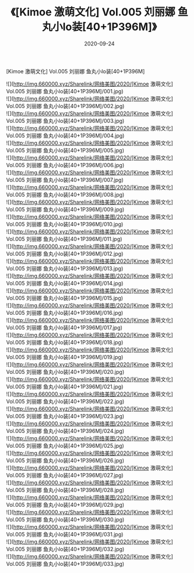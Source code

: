 ﻿---
layout: post
title:  《[Kimoe 激萌文化] Vol.005 刘丽娜 鱼丸小lo装[40+1P396M]》
date:   2020-09-24
img: http://img.660000.xyz/Sharelink/网络美图/2020/[Kimoe 激萌文化] Vol.005 刘丽娜 鱼丸小lo装[40+1P396M]/000.jpg
categories: [美女, 清纯, 唯美]
---

[Kimoe 激萌文化] Vol.005 刘丽娜 鱼丸小lo装[40+1P396M]

  ![](http://img.660000.xyz/Sharelink/网络美图/2020/[Kimoe 激萌文化] Vol.005 刘丽娜 鱼丸小lo装[40+1P396M]/001.jpg) <br> ![](http://img.660000.xyz/Sharelink/网络美图/2020/[Kimoe 激萌文化] Vol.005 刘丽娜 鱼丸小lo装[40+1P396M]/002.jpg) <br> ![](http://img.660000.xyz/Sharelink/网络美图/2020/[Kimoe 激萌文化] Vol.005 刘丽娜 鱼丸小lo装[40+1P396M]/003.jpg) <br> ![](http://img.660000.xyz/Sharelink/网络美图/2020/[Kimoe 激萌文化] Vol.005 刘丽娜 鱼丸小lo装[40+1P396M]/004.jpg) <br> ![](http://img.660000.xyz/Sharelink/网络美图/2020/[Kimoe 激萌文化] Vol.005 刘丽娜 鱼丸小lo装[40+1P396M]/005.jpg) <br> ![](http://img.660000.xyz/Sharelink/网络美图/2020/[Kimoe 激萌文化] Vol.005 刘丽娜 鱼丸小lo装[40+1P396M]/006.jpg) <br> ![](http://img.660000.xyz/Sharelink/网络美图/2020/[Kimoe 激萌文化] Vol.005 刘丽娜 鱼丸小lo装[40+1P396M]/007.jpg) <br> ![](http://img.660000.xyz/Sharelink/网络美图/2020/[Kimoe 激萌文化] Vol.005 刘丽娜 鱼丸小lo装[40+1P396M]/008.jpg) <br> ![](http://img.660000.xyz/Sharelink/网络美图/2020/[Kimoe 激萌文化] Vol.005 刘丽娜 鱼丸小lo装[40+1P396M]/009.jpg) <br> ![](http://img.660000.xyz/Sharelink/网络美图/2020/[Kimoe 激萌文化] Vol.005 刘丽娜 鱼丸小lo装[40+1P396M]/010.jpg) <br> ![](http://img.660000.xyz/Sharelink/网络美图/2020/[Kimoe 激萌文化] Vol.005 刘丽娜 鱼丸小lo装[40+1P396M]/011.jpg) <br> ![](http://img.660000.xyz/Sharelink/网络美图/2020/[Kimoe 激萌文化] Vol.005 刘丽娜 鱼丸小lo装[40+1P396M]/012.jpg) <br> ![](http://img.660000.xyz/Sharelink/网络美图/2020/[Kimoe 激萌文化] Vol.005 刘丽娜 鱼丸小lo装[40+1P396M]/013.jpg) <br> ![](http://img.660000.xyz/Sharelink/网络美图/2020/[Kimoe 激萌文化] Vol.005 刘丽娜 鱼丸小lo装[40+1P396M]/014.jpg) <br> ![](http://img.660000.xyz/Sharelink/网络美图/2020/[Kimoe 激萌文化] Vol.005 刘丽娜 鱼丸小lo装[40+1P396M]/015.jpg) <br> ![](http://img.660000.xyz/Sharelink/网络美图/2020/[Kimoe 激萌文化] Vol.005 刘丽娜 鱼丸小lo装[40+1P396M]/016.jpg) <br> ![](http://img.660000.xyz/Sharelink/网络美图/2020/[Kimoe 激萌文化] Vol.005 刘丽娜 鱼丸小lo装[40+1P396M]/017.jpg) <br> ![](http://img.660000.xyz/Sharelink/网络美图/2020/[Kimoe 激萌文化] Vol.005 刘丽娜 鱼丸小lo装[40+1P396M]/018.jpg) <br> ![](http://img.660000.xyz/Sharelink/网络美图/2020/[Kimoe 激萌文化] Vol.005 刘丽娜 鱼丸小lo装[40+1P396M]/019.jpg) <br> ![](http://img.660000.xyz/Sharelink/网络美图/2020/[Kimoe 激萌文化] Vol.005 刘丽娜 鱼丸小lo装[40+1P396M]/020.jpg) <br> ![](http://img.660000.xyz/Sharelink/网络美图/2020/[Kimoe 激萌文化] Vol.005 刘丽娜 鱼丸小lo装[40+1P396M]/021.jpg) <br> ![](http://img.660000.xyz/Sharelink/网络美图/2020/[Kimoe 激萌文化] Vol.005 刘丽娜 鱼丸小lo装[40+1P396M]/022.jpg) <br> ![](http://img.660000.xyz/Sharelink/网络美图/2020/[Kimoe 激萌文化] Vol.005 刘丽娜 鱼丸小lo装[40+1P396M]/023.jpg) <br> ![](http://img.660000.xyz/Sharelink/网络美图/2020/[Kimoe 激萌文化] Vol.005 刘丽娜 鱼丸小lo装[40+1P396M]/024.jpg) <br> ![](http://img.660000.xyz/Sharelink/网络美图/2020/[Kimoe 激萌文化] Vol.005 刘丽娜 鱼丸小lo装[40+1P396M]/025.jpg) <br> ![](http://img.660000.xyz/Sharelink/网络美图/2020/[Kimoe 激萌文化] Vol.005 刘丽娜 鱼丸小lo装[40+1P396M]/026.jpg) <br> ![](http://img.660000.xyz/Sharelink/网络美图/2020/[Kimoe 激萌文化] Vol.005 刘丽娜 鱼丸小lo装[40+1P396M]/027.jpg) <br> ![](http://img.660000.xyz/Sharelink/网络美图/2020/[Kimoe 激萌文化] Vol.005 刘丽娜 鱼丸小lo装[40+1P396M]/028.jpg) <br> ![](http://img.660000.xyz/Sharelink/网络美图/2020/[Kimoe 激萌文化] Vol.005 刘丽娜 鱼丸小lo装[40+1P396M]/029.jpg) <br> ![](http://img.660000.xyz/Sharelink/网络美图/2020/[Kimoe 激萌文化] Vol.005 刘丽娜 鱼丸小lo装[40+1P396M]/030.jpg) <br> ![](http://img.660000.xyz/Sharelink/网络美图/2020/[Kimoe 激萌文化] Vol.005 刘丽娜 鱼丸小lo装[40+1P396M]/031.jpg) <br> ![](http://img.660000.xyz/Sharelink/网络美图/2020/[Kimoe 激萌文化] Vol.005 刘丽娜 鱼丸小lo装[40+1P396M]/032.jpg) <br> ![](http://img.660000.xyz/Sharelink/网络美图/2020/[Kimoe 激萌文化] Vol.005 刘丽娜 鱼丸小lo装[40+1P396M]/033.jpg) <br>